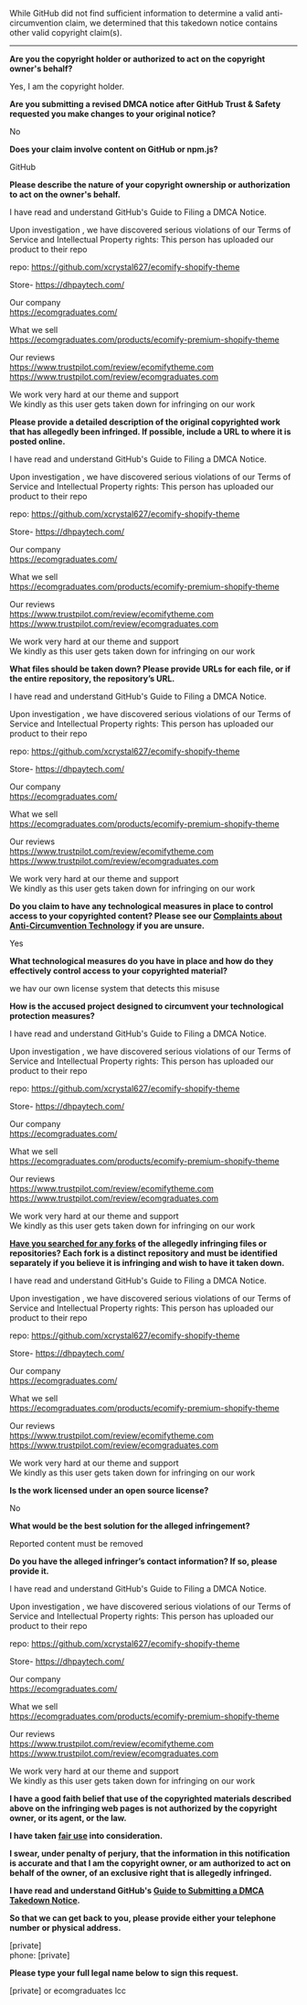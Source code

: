 While GitHub did not find sufficient information to determine a valid anti-circumvention claim, we determined that this takedown notice contains other valid copyright claim(s).

---

**Are you the copyright holder or authorized to act on the copyright owner's behalf?**

Yes, I am the copyright holder.

**Are you submitting a revised DMCA notice after GitHub Trust & Safety requested you make changes to your original notice?**

No

**Does your claim involve content on GitHub or npm.js?**

GitHub

**Please describe the nature of your copyright ownership or authorization to act on the owner's behalf.**

I have read and understand GitHub's Guide to Filing a DMCA Notice.

Upon investigation , we have discovered serious violations of our Terms of Service and Intellectual Property rights:
This person has uploaded our product to their repo
 

repo: https://github.com/xcrystal627/ecomify-shopify-theme

Store- https://dhpaytech.com/

Our company  
https://ecomgraduates.com/

What we sell  
https://ecomgraduates.com/products/ecomify-premium-shopify-theme

Our reviews  
https://www.trustpilot.com/review/ecomifytheme.com  
https://www.trustpilot.com/review/ecomgraduates.com

We work very hard at our theme and support  
We kindly as this user gets taken down for infringing on our work

**Please provide a detailed description of the original copyrighted work that has allegedly been infringed. If possible, include a URL to where it is posted online.**

I have read and understand GitHub's Guide to Filing a DMCA Notice.

Upon investigation , we have discovered serious violations of our Terms of Service and Intellectual Property rights:
This person has uploaded our product to their repo
 

repo: https://github.com/xcrystal627/ecomify-shopify-theme

Store- https://dhpaytech.com/

Our company  
https://ecomgraduates.com/

What we sell  
https://ecomgraduates.com/products/ecomify-premium-shopify-theme

Our reviews  
https://www.trustpilot.com/review/ecomifytheme.com  
https://www.trustpilot.com/review/ecomgraduates.com

We work very hard at our theme and support  
We kindly as this user gets taken down for infringing on our work

**What files should be taken down? Please provide URLs for each file, or if the entire repository, the repository’s URL.**

I have read and understand GitHub's Guide to Filing a DMCA Notice.

Upon investigation , we have discovered serious violations of our Terms of Service and Intellectual Property rights:
This person has uploaded our product to their repo
 

repo: https://github.com/xcrystal627/ecomify-shopify-theme

Store- https://dhpaytech.com/

Our company  
https://ecomgraduates.com/

What we sell  
https://ecomgraduates.com/products/ecomify-premium-shopify-theme

Our reviews  
https://www.trustpilot.com/review/ecomifytheme.com  
https://www.trustpilot.com/review/ecomgraduates.com

We work very hard at our theme and support  
We kindly as this user gets taken down for infringing on our work

**Do you claim to have any technological measures in place to control access to your copyrighted content? Please see our <a href="https://docs.github.com/articles/guide-to-submitting-a-dmca-takedown-notice#complaints-about-anti-circumvention-technology">Complaints about Anti-Circumvention Technology</a> if you are unsure.**

Yes

**What technological measures do you have in place and how do they effectively control access to your copyrighted material?**

we hav our own license system that detects this misuse

**How is the accused project designed to circumvent your technological protection measures?**

I have read and understand GitHub's Guide to Filing a DMCA Notice.

Upon investigation , we have discovered serious violations of our Terms of Service and Intellectual Property rights:
This person has uploaded our product to their repo
 

repo: https://github.com/xcrystal627/ecomify-shopify-theme

Store- https://dhpaytech.com/

Our company  
https://ecomgraduates.com/

What we sell  
https://ecomgraduates.com/products/ecomify-premium-shopify-theme

Our reviews  
https://www.trustpilot.com/review/ecomifytheme.com  
https://www.trustpilot.com/review/ecomgraduates.com

We work very hard at our theme and support  
We kindly as this user gets taken down for infringing on our work

**<a href="https://docs.github.com/articles/dmca-takedown-policy#b-what-about-forks-or-whats-a-fork">Have you searched for any forks</a> of the allegedly infringing files or repositories? Each fork is a distinct repository and must be identified separately if you believe it is infringing and wish to have it taken down.**

I have read and understand GitHub's Guide to Filing a DMCA Notice.

Upon investigation , we have discovered serious violations of our Terms of Service and Intellectual Property rights:
This person has uploaded our product to their repo
 

repo: https://github.com/xcrystal627/ecomify-shopify-theme

Store- https://dhpaytech.com/

Our company  
https://ecomgraduates.com/

What we sell  
https://ecomgraduates.com/products/ecomify-premium-shopify-theme

Our reviews  
https://www.trustpilot.com/review/ecomifytheme.com  
https://www.trustpilot.com/review/ecomgraduates.com

We work very hard at our theme and support  
We kindly as this user gets taken down for infringing on our work

**Is the work licensed under an open source license?**

No

**What would be the best solution for the alleged infringement?**

Reported content must be removed

**Do you have the alleged infringer’s contact information? If so, please provide it.**

I have read and understand GitHub's Guide to Filing a DMCA Notice.

Upon investigation , we have discovered serious violations of our Terms of Service and Intellectual Property rights:
This person has uploaded our product to their repo
 

repo: https://github.com/xcrystal627/ecomify-shopify-theme

Store- https://dhpaytech.com/

Our company  
https://ecomgraduates.com/

What we sell  
https://ecomgraduates.com/products/ecomify-premium-shopify-theme

Our reviews  
https://www.trustpilot.com/review/ecomifytheme.com  
https://www.trustpilot.com/review/ecomgraduates.com

We work very hard at our theme and support  
We kindly as this user gets taken down for infringing on our work

**I have a good faith belief that use of the copyrighted materials described above on the infringing web pages is not authorized by the copyright owner, or its agent, or the law.**

**I have taken <a href="https://www.lumendatabase.org/topics/22">fair use</a> into consideration.**

**I swear, under penalty of perjury, that the information in this notification is accurate and that I am the copyright owner, or am authorized to act on behalf of the owner, of an exclusive right that is allegedly infringed.**

**I have read and understand GitHub's <a href="https://docs.github.com/articles/guide-to-submitting-a-dmca-takedown-notice/">Guide to Submitting a DMCA Takedown Notice</a>.**

**So that we can get back to you, please provide either your telephone number or physical address.**

[private]  
phone: [private]  

**Please type your full legal name below to sign this request.**

[private] or ecomgraduates lcc
